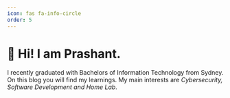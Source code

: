 ```yaml
---
icon: fas fa-info-circle
order: 5
---
```


<!-- ![Hero image](/assets/img/posts/techno-timgithub-profile.webp) -->


# 👋 Hi! I am Prashant.
I recently graduated with Bachelors of Information Technology from Sydney.
On this blog you will find my learnings. My main interests are _Cybersecurity, Software Development and Home Lab_.
